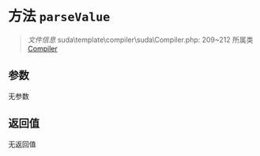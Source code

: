 # 方法 `parseValue`

> *文件信息* suda\template\compiler\suda\Compiler.php: 209~212
> 所属类 [Compiler](../Compiler.md)




## 参数


无参数


## 返回值

无返回值
